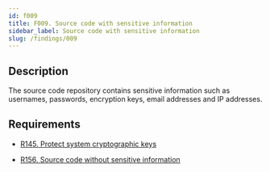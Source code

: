 ```yaml
---
id: f009
title: F009. Source code with sensitive information
sidebar_label: Source code with sensitive information
slug: /findings/009
---
```


## Description

The source code repository contains sensitive information such as usernames,
passwords, encryption keys, email addresses and IP addresses.

## Requirements

- [R145. Protect system cryptographic keys](https://fluidattacks.com/products/rules/list/145/)

- [R156. Source code without sensitive information](https://fluidattacks.com/products/rules/list/156/)
